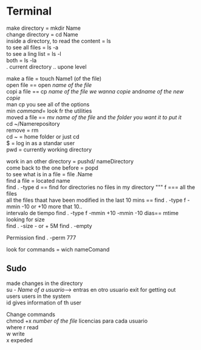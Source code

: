 # Terminal  

make directory = mkdir Name  
change directory = cd Name  
  inside a directory, to read the content = ls  
  to see all files = ls -a  
  to see a ling list = ls -l  
  both = ls -la  
  . current directory .. upone level   
    
  make a file = touch Name1 (of the file)  
  open file == open *name of the file*  
  copi a file == cp *name of the file we wanna copie* and*name of the new copie*  
  man cp you see all of the options  
  min *command*= look fr the utilities  
  moved a file == mv *name of the file* and *the folder you want it to put it*  
  cd ~/Namerepository  
  remove = rm     
 cd ~ = home folder or just cd   
  $ = log in as a standar user  
  pwd = currently working directory  
  
  work in an other directory = pushd/ nameDirectory  
  come back to the one before = popd  
  to see what is in a file =  file .Name  
   find a file = located name  
   find . -type d == find for directories no files in my directory
   """          f === all the files  
   all the files thaat have been modified in the last 10 mins == find . -type f -mmin -10 or +10 more that 10..  
   intervalo de tiempo  find . -type f -mmin +10 -mmin -10 
   dias== mtime  
   looking for size  
    find . -size  - or + 5M
    find . -empty 
    
  Permission
       find . -perm 777
   
  look for commands = wich nameComand   
  
## Sudo  
made changes in the directory  
su - *Name of a usuario*--> entras en otro usuario
exit for getting out  
users users in the system  
id gives information of th user  

Change commands  
chmod +x *number of the file*
licencias para cada usuario  
where r read  
      w write  
      x expeded  

